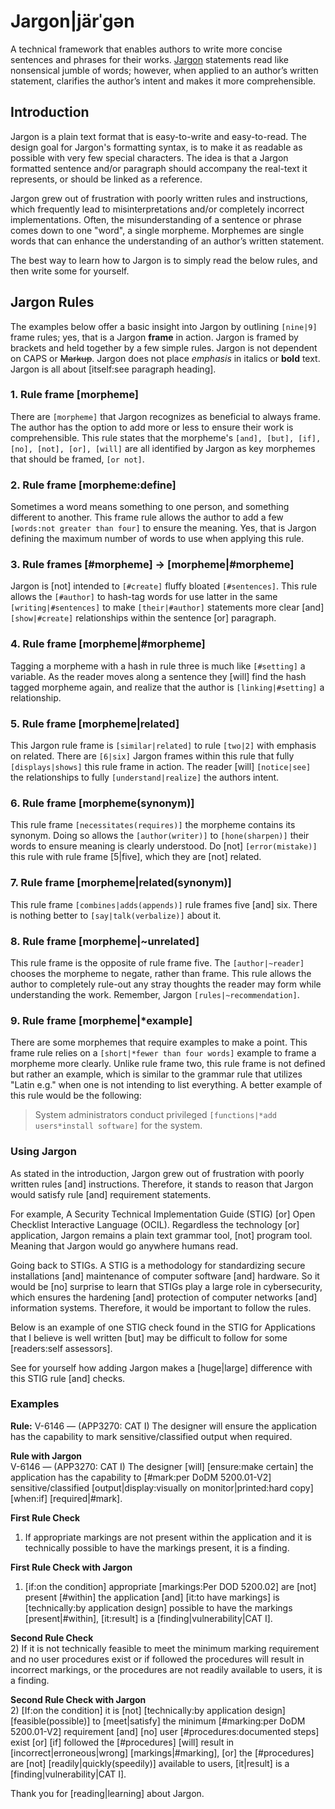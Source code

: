 # Jargon|järˈgən 
A technical framework that enables authors to write more concise sentences and phrases for their works. [Jargon](http://myword.io/users/LarryChaffin/essays/001.html) statements read like nonsensical jumble of words; however, when applied to an author’s written statement, clarifies the author’s intent and makes it more comprehensible.

## Introduction
Jargon is a plain text format that is easy-to-write and easy-to-read. The design goal for Jargon's formatting syntax, is to make it as readable as possible with very few special characters. The idea is that a Jargon formatted sentence and/or paragraph should accompany the real-text it represents, or should be linked as a reference.

Jargon grew out of frustration with poorly written rules and instructions, which frequently lead to misinterpretations and/or completely incorrect implementations. Often, the misunderstanding of a sentence or phrase comes down to one "word", a single morpheme. Morphemes are single words that can enhance the understanding of an author’s written statement.

The best way to learn how to Jargon is to simply read the below rules, and then write some for yourself.

## Jargon Rules
The examples below offer a basic insight into Jargon by outlining `[nine|9]` frame rules; yes, that is a Jargon **frame** in action. Jargon is framed by brackets and held together by a few simple rules. Jargon is not dependent on CAPS or ~~Markup~~. Jargon does not place *emphasis* in italics or **bold** text. Jargon is all about [itself:see paragraph heading]. 

### 1. Rule frame [morpheme] 

There are `[morpheme]` that Jargon recognizes as beneficial to always frame. The author has the option to add more or less to ensure their work is comprehensible. This rule states that the morpheme's `[and], [but], [if], [no], [not], [or], [will]` are all identified by Jargon as key morphemes that should be framed, `[or not]`.   

### 2. Rule frame [morpheme:define] 
Sometimes a word means something to one person, and something different to another. This frame rule allows the author to add a few `[words:not greater than four]` to ensure the meaning. Yes, that is Jargon defining the maximum number of words to use when applying this rule.

### 3. Rule frames [#morpheme] -> [morpheme|#morpheme]
Jargon is [not] intended to `[#create]` fluffy bloated `[#sentences]`. This rule allows the `[#author]` to hash-tag words for use latter in the same `[writing|#sentences]` to make `[their|#author]` statements more clear [and] `[show|#create]` relationships within the sentence [or] paragraph.  

### 4. Rule frame [morpheme|#morpheme]
Tagging a morpheme with a hash in rule three is much like `[#setting]` a variable. As the reader moves along a sentence they [will] find the hash tagged morpheme again, and realize that the author is `[linking|#setting]` a relationship. 

### 5. Rule frame [morpheme|related]
This Jargon rule frame is `[similar|related]` to rule `[two|2]` with emphasis on related. There are  `[6|six]` Jargon frames within this rule that fully `[displays|shows]` this rule frame in action. The reader [will] `[notice|see]` the relationships to fully `[understand|realize]` the authors intent.

### 6. Rule frame [morpheme(synonym)]
This rule frame `[necessitates(requires)]` the morpheme contains its synonym. Doing so allows the `[author(writer)]` to `[hone(sharpen)]` their words to ensure meaning is clearly understood. Do [not]  `[error(mistake)]` this rule with rule frame [5|five], which they are [not] related. 

### 7. Rule frame [morpheme|related(synonym)]
This rule frame `[combines|adds(appends)]` rule frames five [and] six. There is nothing better to `[say|talk(verbalize)]` about it. 

### 8. Rule frame [morpheme|~unrelated]
This rule frame is the opposite of rule frame five. The `[author|~reader]` chooses the morpheme to negate, rather than frame. This rule allows the author to completely rule-out any stray thoughts the reader may form while understanding the work. Remember, Jargon `[rules|~recommendation]`.

### 9. Rule frame [morpheme|*example]
There are some morphemes that require examples to make a point. This frame rule relies on a `[short|*fewer than four words]` example to frame a morpheme more clearly. Unlike rule frame two, this rule frame is not defined but rather an example, which is similar to the grammar rule that utilizes "Latin e.g." when one is not intending to list everything. A better example of this rule would be the following:

> System administrators conduct privileged `[functions|*add users*install software]` for the system.   

### Using Jargon
As stated in the introduction, Jargon grew out of frustration with poorly written rules [and] instructions. Therefore, it stands to reason that Jargon would satisfy rule [and] requirement statements. 

For example, A Security Technical Implementation Guide (STIG) [or] Open Checklist Interactive Language (OCIL).  Regardless the technology [or] application, Jargon remains a plain text grammar tool, [not] program tool. Meaning that Jargon would go anywhere humans read.

Going back to STIGs. A STIG is a methodology for standardizing secure installations [and] maintenance of computer software [and] hardware. So it would be [no] surprise to learn that STIGs play a large role in cybersecurity, which ensures the hardening [and] protection of computer networks [and] information systems. Therefore, it would be important to follow the rules. 

Below is an example of one STIG check found in the STIG for Applications that I believe is well written [but] may be difficult to follow for some [readers:self assessors]. 

See for yourself how adding Jargon makes a [huge|large] difference with this STIG rule [and] checks. 

### Examples

**Rule:** V-6146 — (APP3270: CAT I) The designer will ensure the application has the capability to mark sensitive/classified output when required.

**Rule with Jargon**  
V-6146 — (APP3270: CAT I) The designer [will] [ensure:make certain] the application has the capability to [#mark:per DoDM 5200.01-V2] sensitive/classified [output|display:visually on monitor|printed:hard copy] [when:if] [required|#mark].

**First Rule Check**  
1) If appropriate markings are not present within the application and it is technically possible to have the markings present, it is a finding.

**First Rule Check with Jargon**  
1) [if:on the condition] appropriate [markings:Per DOD 5200.02] are [not] present [#within] the application [and] [it:to have markings] is [technically:by application design] possible to have the markings [present|#within], [it:result] is a [finding|vulnerability|CAT I].

**Second Rule Check**  
2) If it is not technically feasible to meet the minimum marking requirement and no user procedures exist or if followed the procedures will result in incorrect markings, or the procedures are not readily available to users, it is a finding.

**Second Rule Check with Jargon**  
2) [If:on the condition] it is [not] [technically:by application design] [feasible(possible)] to [meet|satisfy] the minimum [#marking:per DoDM 5200.01-V2] requirement [and] [no] user [#procedures:documented steps] exist [or] [if] followed the [#procedures] [will] result in [incorrect|erroneous|wrong] [markings|#marking], [or] the [#procedures] are [not] [readily|quickly(speedily)] available to users, [it|result] is a [finding|vulnerability|CAT I].

Thank you for [reading|learning] about Jargon.
